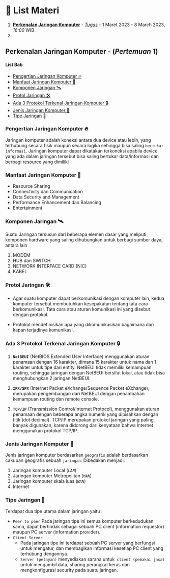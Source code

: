 # 🚀 List Materi

1.  [**Perkenalan Jaringan Komputer**](#) - [_Tugas_]() - 1 Maret 2023 - 8 March 2023, _16:00_ WIB
2.  [](#)

## Perkenalan Jaringan Komputer - (_Pertemuan 1_)

#### List Bab

- [Pengertian Jaringan Komputer 🔥](#pengertian-jaringan-komputer-🔥)
- [Manfaat Jaringan Komputer 🌠](#manfaat-jaringan-komputer-🌠)
- [Komponen Jaringan 🛰](#komponen-jaringan-🛰)
- [Protol Jaringan 🛠](#protol-jaringan-🛠)
- [Ada 3 Protokol Terkenal Jaringan Komputer 🔒](#ada-3-protokol-terkenal-jaringan-komputer-🔒)
- [Jenis Jaringan Komputer 🎊](#jenis-jaringan-komputer-🎊) 
- [Tipe Jaringan 🧵](#tipe-jaringan-🧵)

### Pengertian Jaringan Komputer 🔥

Jaringan komputer adalah koneksi antara dua device atau lebih, yang terhubung secara fisik maupun secara logika sehingga bisa saling `bertukar informasi`. Jaringan komputer dapat dikatakan terkoneksi apabila device yang ada dalam jaringan tersebut bisa saling bertukar data/informasi dan berbagi resource yang dimiliki

### Manfaat Jaringan Komputer 🌠

- Resource Sharing
- Connectivity dan Communication
- Data Security and Management
- Performance Enhancement dan Balancing
- Entertainment

### Komponen Jaringan 🛰

Suatu Jaringan tersusun dari beberapa elemen dasar yang meliputi komponen hardware yang saling dihubungkan untuk berbagi sumber daya, antara lain

1.  MODEM
2.  HUB dan SWITCH
3.  NETWORK INTERFACE CARD (NIC)
4.  KABEL

### Protol Jaringan 🛠

- Agar suatu komputer dapat berkomunikasi dengan komputer lain, kedua komputer tersebut membutuhkan kesepakatan tentang tata cara berkomunikasi. Tata cara atau aturan komunikasi ini yang disebut dengan protokol.

- Protokol mendefinisikan apa yang dikomunikasikan bagaimana dan kapan terjadinya komunikasi.

### Ada 3 Protokol Terkenal Jaringan Komputer 🔒

1. **`NetBEUI`** (NetBIOS Extended User Interface) menggunakan aturan penamaan dengan 16 karakter, dimana 15 karakter untuk nama dan 1 karakter untuk tipe dari entity. NetBEUI tidak memiliki kemampuan routing, sehingga jaringan dengan NetBEUI bersifat lokal, atau tidak bisa menghubungkan 2 jaringan NetBEUI.

2. **`IPX/SPX`** (Internet Packet eXchange/Sequence Packet eXchange), merupakan pengembangan dari NetBEUI dengan penambahan kemampuan routing dan remote console.

3. **`TCP/IP`** (Transmission Control/Internet Protocol), menggunakan aturan penamaan dengan beberapa angka numerik yang dipisahkan dengan titik (dot decimal).
   TCP/IP merupakan protokol jaringan yang paling banyak digunakan, karena didorong dari kenyataan bahwa Internet menggunakan protokol TCP/IP.

### Jenis Jaringan Komputer 🎊

Jenis jaringan komputer berdasarkan `geografis` adalah berdasarkan cakupan geografis sebuah `jaringan`. Dibedakan menjadi:

1. Jaringan komputer Local (_`LAN`_)
2. Jaringan komputer Metropolitan (_`MAN`_)
3. Jaringan komputer skala luas (_`WAN`_)
4. Internet

### Tipe Jaringan 🧵

Terdapat dua tipe utama dalam jaringan yaitu :

- `Peer to peer`
  Pada jaringan tipe ini semua komputer berkedudukan sama, dapat bertindak sebagai sebuah PC client (information requestor) maupun PC server (information provider).
- `Client Server`
  - Pada jaringan tipe ini terdapat sebuah PC server yang berfungsi untuk mengatur, dan membagikan informasi kesetiap PC client yang terhubung dengannya.
  - `Server (pelayan)` menyediakan sarana untuk` client (pemakai jasa)` untuk mengambil data, sharing perangkat keras dan mengkonfigurasi security pada suatu jaringan.
